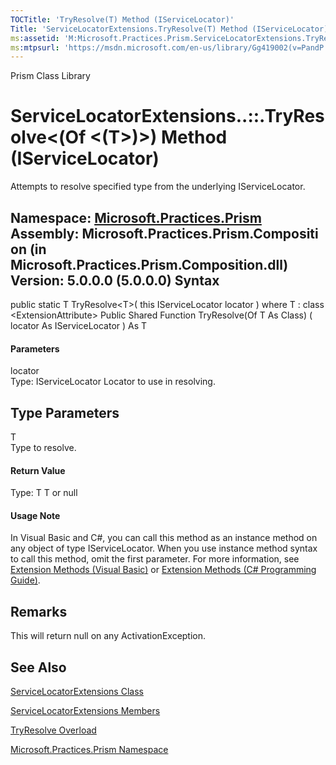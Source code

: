 ```yaml
---
TOCTitle: 'TryResolve(T) Method (IServiceLocator)'
Title: 'ServiceLocatorExtensions.TryResolve(T) Method (IServiceLocator) (Microsoft.Practices.Prism)'
ms:assetid: 'M:Microsoft.Practices.Prism.ServiceLocatorExtensions.TryResolve\`\`1(Microsoft.Practices.ServiceLocation.IServiceLocator)'
ms:mtpsurl: 'https://msdn.microsoft.com/en-us/library/Gg419002(v=PandP.50)'
---
```


Prism Class Library

ServiceLocatorExtensions..::.TryResolve&lt;(Of &lt;(T&gt;)&gt;) Method (IServiceLocator)
========================================================================================

Attempts to resolve specified type from the underlying IServiceLocator.

**Namespace:** [Microsoft.Practices.Prism](https://msdn.microsoft.com/n:microsoft.practices.prism)
**Assembly:** Microsoft.Practices.Prism.Composition (in Microsoft.Practices.Prism.Composition.dll) Version: 5.0.0.0 (5.0.0.0)
Syntax
------

<span id="syntaxToggle"></span>public static T TryResolve&lt;T&gt;( this IServiceLocator locator ) where T : class &lt;ExtensionAttribute&gt; Public Shared Function TryResolve(Of T As Class) ( locator As IServiceLocator ) As T
#### Parameters

locator  
Type: IServiceLocator
Locator to use in resolving.

Type Parameters
---------------

<span id="templatesToggle"></span>
T  
Type to resolve.

#### Return Value

Type: T
T or null
#### Usage Note

In Visual Basic and C\#, you can call this method as an instance method on any object of type IServiceLocator. When you use instance method syntax to call this method, omit the first parameter. For more information, see [Extension Methods (Visual Basic)](http://msdn.microsoft.com/en-us/library/bb384936.aspx) or [Extension Methods (C\# Programming Guide)](http://msdn.microsoft.com/en-us/library/bb383977.aspx).

Remarks
-------

<span id="remarksToggle"></span> This will return null on any ActivationException.

See Also
--------

<span id="seeAlsoToggle"></span>
[ServiceLocatorExtensions Class](https://msdn.microsoft.com/t:microsoft.practices.prism.servicelocatorextensions)

[ServiceLocatorExtensions Members](https://msdn.microsoft.com/allmembers.t:microsoft.practices.prism.servicelocatorextensions)

[TryResolve Overload](https://msdn.microsoft.com/overload:microsoft.practices.prism.servicelocatorextensions.tryresolve)

[Microsoft.Practices.Prism Namespace](https://msdn.microsoft.com/n:microsoft.practices.prism)
